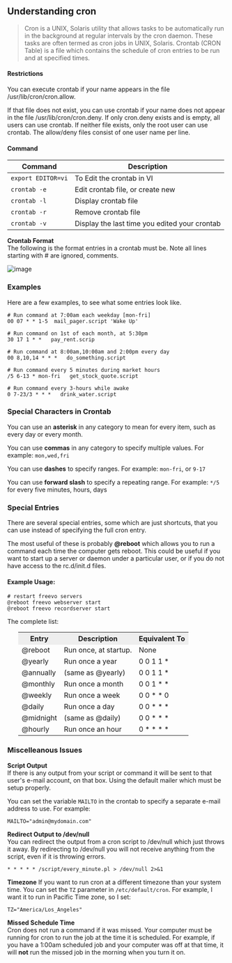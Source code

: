 ## Understanding cron

> Cron is a UNIX, Solaris utility that allows tasks to be automatically run in the background at regular intervals by the cron daemon. These tasks are often termed as cron jobs in UNIX, Solaris. Crontab (CRON Table) is a file which contains the schedule of cron entries to be run and at specified times.

#### Restrictions

You can execute crontab if your name appears in the file /usr/lib/cron/cron.allow.

If that file does not exist, you can use crontab if your name does not appear in the file /usr/lib/cron/cron.deny.
If only cron.deny exists and is empty, all users can use crontab. 
If neither file exists, only the root user can use crontab. The allow/deny files consist of one user name per line.

#### Command

| Command             | Description                                   |
|---------------------|-----------------------------------------------|
| `export EDITOR=vi`  | To Edit the crontab in VI                     |
| `crontab -e`        | Edit crontab file, or create new              |
| `crontab -l`        | Display crontab file                          |
| `crontab -r`        | Remove crontab file                           |
| `crontab -v`        | Display the last time you edited your crontab |

**Crontab Format**  
The following is the format entries in a crontab must be. Note all lines starting with <span class="scode">#</span> are ignored, comments.

![image](https://user-images.githubusercontent.com/13016162/67067311-7233e180-f193-11e9-8daa-f6b8d90a0af8.png)


### Examples

Here are a few examples, to see what some entries look like.

```
# Run command at 7:00am each weekday [mon-fri]
00 07 * * 1-5  mail_pager.script 'Wake Up'

# Run command on 1st of each month, at 5:30pm
30 17 1 * *   pay_rent.scrip

# Run command at 8:00am,10:00am and 2:00pm every day
00 8,10,14 * * *   do_something.script

# Run command every 5 minutes during market hours
/5 6-13 * mon-fri   get_stock_quote.script

# Run command every 3-hours while awake
0 7-23/3 * * *   drink_water.script
```

### Special Characters in Crontab

You can use an **asterisk** in any category to mean for every item, such as every day or every month.

You can use **commas** in any category to specify multiple values. For example: `mon,wed,fri`

You can use **dashes** to specify ranges. For example: `mon-fri`, or `9-17`

You can use **forward slash** to specify a repeating range. For example: `*/5` for every five minutes, hours, days

### Special Entries

There are several special entries, some which are just shortcuts, that you can use instead of specifying the full cron entry.

The most useful of these is probably **@reboot** which allows you to run a command each time the computer gets reboot. This could be useful if you want to start up a server or daemon under a particular user, or if you do not have access to the rc.d/init.d files.

#### Example Usage:

```
# restart freevo servers
@reboot freevo webserver start
@reboot freevo recordserver start
```

The complete list:

<table cellpadding="4" cellspacing="1" style="margin-left:25px;">
<tr bgcolor="#EEEEEE">
<th>
Entry
</th>

<th>
Description
</th>

<th>
Equivalent To
</th>
</tr>

<tr>
<td>
@reboot
</td>

<td>
Run once, at startup.
</td>

<td>
None
</td>
</tr>

<tr>
<td>
@yearly
</td>

<td>
Run once a year
</td>

<td>
0 0 1 1 *
</td>
</tr>

<tr>
<td>
@annually
</td>

<td>
(same as @yearly)
</td>

<td>
0 0 1 1 *
</td>
</tr>

<tr>
<td>
@monthly
</td>

<td>
Run once a month
</td>

<td>
0 0 1 * *
</td>
</tr>

<tr>
<td>
@weekly
</td>

<td>
Run once a week
</td>

<td>
0 0 * * 0
</td>
</tr>

<tr>
<td>
@daily
</td>

<td>
Run once a day
</td>

<td>
0 0 * * *
</td>
</tr>

<tr>
<td>
@midnight
</td>

<td>
(same as @daily)
</td>

<td>
0 0 * * *
</td>
</tr>

<tr>
<td>
@hourly
</td>

<td>
Run once an hour
</td>

<td>
0 * * * *
</td>
</tr>
</table>

### Miscelleanous Issues

**Script Output**  
If there is any output from your script or command it will be sent to that user's e-mail account, on that box. Using the default mailer which must be setup properly.

You can set the variable `MAILTO` in the crontab to specify a separate e-mail address to use. For example:  

```
MAILTO="admin@mydomain.com"
```

**Redirect Output to /dev/null**  
You can redirect the output from a cron script to /dev/null which just throws it away. By redirecting to /dev/null you will not receive anything from the script, even if it is throwing errors.  
```
* * * * * /script/every_minute.pl > /dev/null 2>&1
```

**Timezone**
If you want to run cron at a different timezone than your system time. You can set the `TZ` parameter in `/etc/default/cron`. For example, I want it to run in Pacific Time zone, so I set:
```
TZ="America/Los_Angeles"
```

**Missed Schedule Time**  
Cron does not run a command if it was missed. Your computer must be running for cron to run the job at the time it is scheduled. For example, if you have a 1:00am scheduled job and your computer was off at that time, it will **not** run the missed job in the morning when you turn it on.

 [1]: http://flagshipmerchantservices.wordpress.com/
 [2]: http://onestop.umn.edu/finances/manage_money/wise_credit_choices/credit_cards/index.html
 [3]: http://militaryfinance.umuc.edu/planning/credit_understanding.html
